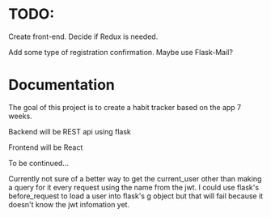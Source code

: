 # TODO:

Create front-end. Decide if Redux is needed.

Add some type of registration confirmation. Maybe use Flask-Mail?


# Documentation

The goal of this project is to create a habit tracker based on the app 7 weeks.

Backend will be REST api using flask

Frontend will be React

To be continued...

Currently not sure of a better way to get the current_user other than making a query for it every request using the name from the jwt. I could use flask's before_request to load a user into flask's g object but that will fail because it doesn't know the jwt infomation yet.